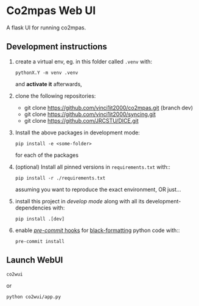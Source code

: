 
# Co2mpas Web UI

A flask UI for running co2mpas.

## Development instructions
<!--move them to CONTRIBUTING.md -->

1. create a virtual env, eg. in this folder called `.venv` with:

       pythonX.Y -m venv .venv

   and **activate it** afterwards,

2. clone the following repositories:

	 - git clone https://github.com/vinci1it2000/co2mpas.git (branch dev)
	 - git clone https://github.com/vinci1it2000/syncing.git
	 - git clone https://github.com/JRCSTU/DICE.git

3. Install the above packages in development mode:

       pip install -e <some-folder>

   for each of the packages

4. (optional) Install all pinned versions in `requirements.txt` with::

       pip install -r ./requirements.txt

   assuming you want to reproduce the exact environment, OR just...

6. install this project in *develop mode* along with all its development-dependencies
   with:

       pip install .[dev]

7. enable [*pre-commit* hooks][1] for [black-formatting][2] python code with::

       pre-commit install

## Launch WebUI

```shell
co2wui
```
or
```shell
python co2wui/app.py
```

[1]: https://ljvmiranda921.github.io/notebook/2018/06/21/precommits-using-black-and-flake8/
[2]: https://black.readthedocs.io/

